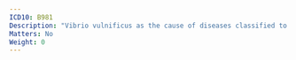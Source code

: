 ```yaml
---
ICD10: B981
Description: "Vibrio vulnificus as the cause of diseases classified to other chapters"
Matters: No
Weight: 0
---
```

